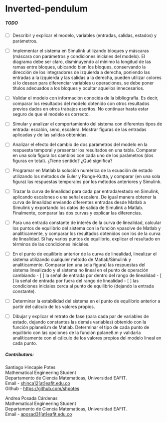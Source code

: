 # Inverted-pendulum

##### TODO
  - [ ] Describir y explicar el modelo, variables (entradas, salidas, estados) y parámetros.
  - [ ] Implementar el sistema en Simulink utilizando bloques y máscaras (máscara con parámetros
        y condiciones iniciales del modelo). El diagrama debe ser claro, disminuyendo al mínimo la
        longitud de las ramas entre bloques, ubicando bien los bloques, conservando la dirección
        de los integradores de izquierda a derecha, poniendo las entradas a la izquierda y las salidas
        a la derecha, pueden utilizar colores si lo desean para diferenciar variables u operaciones,
        se debe poner títulos adecuados a los bloques y ocultar aquellos innecesarios.
  - [ ] Validar el modelo con información conocida de la bibliografía. Es decir, comparar los
        resultados del modelo obtenido con otros resultados previos dados en otros trabajos
        escritos. No continuar hasta estar seguro de que el modelo es correcto.
  - [ ] Simular y analizar el comportamiento del sistema con diferentes tipos de entrada: escalón,
        seno, escalera. Mostrar figuras de las entradas aplicadas y de las salidas obtenidas.
  - [ ] Analizar el efecto del cambio de dos parámetros del modelo en la respuesta temporal y
        presentar los resultados en una tabla. Comparar en una sola figura los cambios con cada
        uno de los parámetros (dos figuras en total). ¿Tiene sentido? ¿Qué significa?
  - [ ] Programar en Matlab la solución numérica de la ecuación de estado utilizando los métodos
        de Euler y Runge-Kutta, y comparar (en una sola figura) las respuestas temporales por los
        métodos anteriores y Simulink.
  - [ ] Trazar la curva de linealidad para cada par entrada/estado en Simulink, aplicando escalones
        o una señal escalera. De igual manera obtener la curva de linealidad enviando diferentes
        entradas desde Matlab a Simulink y exportando los datos de salida de Simulink a Matlab.
        Finalmente, comparar las dos curvas y explicar las diferencias.
  - [ ] Para una entrada constante de interés de la curva de linealidad, calcular los puntos de
        equilibrio del sistema con la función vpasolve de Matlab y analíticamente, y comparar los
        resultados obtenidos con los de la curva de linealidad. Si hay varios puntos de equilibrio,
        explicar el resultado en términos de las condiciones iniciales.
  - [ ] En el punto de equilibrio anterior de la curva de linealidad, linealizar el sistema utilizando
        cualquier método de Matlab/Simulink y analíticamente. Comparar (en una sola figura) las
        respuestas del sistema linealizado y el sistema no lineal en el punto de operación cambiando
        - [ ]  la señal de entrada por dentro del rango de linealidad
        - [ ] la señal de entrada por fuera del rango de linealidad
        - [ ] las condiciones iniciales cerca al punto de equilibrio (dejando la entrada constante).

  - [ ] Determinar la estabilidad del sistema en el punto de equilibrio anterior a partir del cálculo
        de los valores propios.
  - [ ] Dibujar y explicar el retrato de fase (para cada par de variables de estado, dejando
        constantes las demás variables) obtenido con la función pplane8.m de Matlab. Determinar
        el tipo de cada punto de equilibrio con las opciones de la función pplane8.m y validarla
        analíticamente con el cálculo de los valores propios del modelo lineal en cada punto.


##### Contributors:

Santiago Hincapie Potes<br>
Mathematical Engineering Student<br>
Departamento de Ciencia Matematicas, Universidad EAFIT.<br>
Email - [shinca12[at]eafit.edu.co](mailto:shinca12@eafit.edu.co)<br>
Github - https://github.com/shpotes

Andrea Posada Cárdenas<br>
Mathematical Engineering Student<br>
Departamento de Ciencia Matematicas, Universidad EAFIT.<br>
Email - [aposad31[at]eafit.edu.co](mailto:aposad31@eafit.edu.co)<br>
